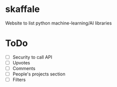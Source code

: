 # skaffale
Website to list python machine-learning/AI libraries

# ToDo
- [ ] Security to call API
- [ ] Upvotes
- [ ] Comments
- [ ] People's projects section
- [ ] Filters